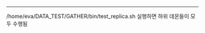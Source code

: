 
-----


/home/eva/DATA_TEST/GATHER/bin/test_replica.sh 실행하면 하위 데몬들이 모두 수행됨
<!--stackedit_data:
eyJoaXN0b3J5IjpbLTE2ODU5MDcyMTEsMTU1NTExNzE5MSw4MD
A2NDAyMDYsNTQ5ODk0MzU1LC0yMDE4Njg4ODY1LC0yMDg4NzQ2
NjEyXX0=
-->